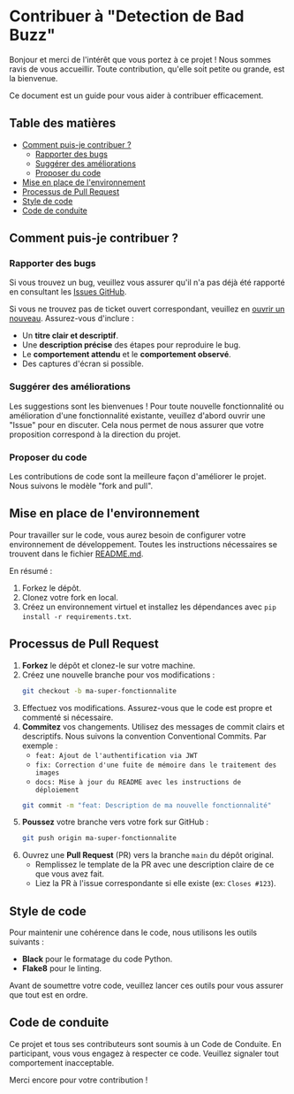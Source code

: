 # Contribuer à "Detection de Bad Buzz"

Bonjour et merci de l'intérêt que vous portez à ce projet ! Nous sommes ravis de vous accueillir. Toute contribution, qu'elle soit petite ou grande, est la bienvenue.

Ce document est un guide pour vous aider à contribuer efficacement.

## Table des matières
- [Comment puis-je contribuer ?](#comment-puis-je-contribuer-)
  - [Rapporter des bugs](#rapporter-des-bugs)
  - [Suggérer des améliorations](#suggérer-des-améliorations)
  - [Proposer du code](#proposer-du-code)
- [Mise en place de l'environnement](#mise-en-place-de-lenvironnement)
- [Processus de Pull Request](#processus-de-pull-request)
- [Style de code](#style-de-code)
- [Code de conduite](#code-de-conduite)

## Comment puis-je contribuer ?

### Rapporter des bugs

Si vous trouvez un bug, veuillez vous assurer qu'il n'a pas déjà été rapporté en consultant les [Issues GitHub](https://github.com/emmanuel-ouedraogo/P7OEDetectionBadBuzzParDeepLearning/issues).

Si vous ne trouvez pas de ticket ouvert correspondant, veuillez en [ouvrir un nouveau](https://github.com/emmanuel-ouedraogo/P7OEDetectionBadBuzzParDeepLearning/issues/new). Assurez-vous d'inclure :
- Un **titre clair et descriptif**.
- Une **description précise** des étapes pour reproduire le bug.
- Le **comportement attendu** et le **comportement observé**.
- Des captures d'écran si possible.

### Suggérer des améliorations

Les suggestions sont les bienvenues ! Pour toute nouvelle fonctionnalité ou amélioration d'une fonctionnalité existante, veuillez d'abord ouvrir une "Issue" pour en discuter. Cela nous permet de nous assurer que votre proposition correspond à la direction du projet.

### Proposer du code

Les contributions de code sont la meilleure façon d'améliorer le projet. Nous suivons le modèle "fork and pull".

## Mise en place de l'environnement

Pour travailler sur le code, vous aurez besoin de configurer votre environnement de développement. Toutes les instructions nécessaires se trouvent dans le fichier [README.md](./README.md#installation).

En résumé :
1.  Forkez le dépôt.
2.  Clonez votre fork en local.
3.  Créez un environnement virtuel et installez les dépendances avec `pip install -r requirements.txt`.

## Processus de Pull Request

1.  **Forkez** le dépôt et clonez-le sur votre machine.
2.  Créez une nouvelle branche pour vos modifications :
    ```sh
    git checkout -b ma-super-fonctionnalite
    ```
3.  Effectuez vos modifications. Assurez-vous que le code est propre et commenté si nécessaire.
4.  **Commitez** vos changements. Utilisez des messages de commit clairs et descriptifs. Nous suivons la convention Conventional Commits. Par exemple :
    - `feat: Ajout de l'authentification via JWT`
    - `fix: Correction d'une fuite de mémoire dans le traitement des images`
    - `docs: Mise à jour du README avec les instructions de déploiement`
    ```sh
    git commit -m "feat: Description de ma nouvelle fonctionnalité"
    ```
5.  **Poussez** votre branche vers votre fork sur GitHub :
    ```sh
    git push origin ma-super-fonctionnalite
    ```
6.  Ouvrez une **Pull Request** (PR) vers la branche `main` du dépôt original.
    - Remplissez le template de la PR avec une description claire de ce que vous avez fait.
    - Liez la PR à l'issue correspondante si elle existe (ex: `Closes #123`).

## Style de code

Pour maintenir une cohérence dans le code, nous utilisons les outils suivants :
- **Black** pour le formatage du code Python.
- **Flake8** pour le linting.

Avant de soumettre votre code, veuillez lancer ces outils pour vous assurer que tout est en ordre.

## Code de conduite

Ce projet et tous ses contributeurs sont soumis à un Code de Conduite. En participant, vous vous engagez à respecter ce code. Veuillez signaler tout comportement inacceptable.

Merci encore pour votre contribution !
